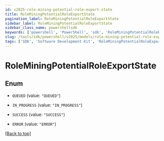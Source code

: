 ```yaml
---
id: v2025-role-mining-potential-role-export-state
title: RoleMiningPotentialRoleExportState
pagination_label: RoleMiningPotentialRoleExportState
sidebar_label: RoleMiningPotentialRoleExportState
sidebar_class_name: powershellsdk
keywords: ['powershell', 'PowerShell', 'sdk', 'RoleMiningPotentialRoleExportState', 'V2025RoleMiningPotentialRoleExportState'] 
slug: /tools/sdk/powershell/v2025/models/role-mining-potential-role-export-state
tags: ['SDK', 'Software Development Kit', 'RoleMiningPotentialRoleExportState', 'V2025RoleMiningPotentialRoleExportState']
---
```



# RoleMiningPotentialRoleExportState

## Enum


* `QUEUED` (value: `"QUEUED"`)

* `IN_PROGRESS` (value: `"IN_PROGRESS"`)

* `SUCCESS` (value: `"SUCCESS"`)

* `ERROR` (value: `"ERROR"`)


[[Back to top]](#) 

